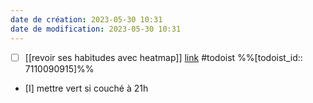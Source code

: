 ```yaml
---
date de création: 2023-05-30 10:31
date de modification: 2023-05-30 10:31
---
```

- [ ] [[revoir ses habitudes avec heatmap]] [link](https://todoist.com/showTask?id=7110090915) #todoist %%[todoist_id:: 7110090915]%%
- [I] mettre vert si couché à 21h 
